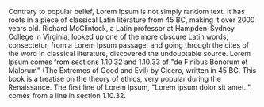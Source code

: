 Contrary to popular belief, Lorem Ipsum is not simply random text. It has roots in a piece of classical Latin literature from 45 BC, making it 
over 2000 years old. Richard McClintock, a Latin professor at Hampden-Sydney College in Virginia, looked up one of the more obscure Latin words,
 consectetur, from a Lorem Ipsum passage, and going through the cites of the word in classical literature, discovered the undoubtable source. 
 Lorem Ipsum comes from sections 1.10.32 and 1.10.33 of "de Finibus Bonorum et Malorum" (The Extremes of Good and Evil) by Cicero, written in 45 
 BC. This book is a treatise on the theory of ethics, very popular during the Renaissance. The first line of Lorem Ipsum, "Lorem ipsum dolor sit 
 amet..", comes from a line in section 1.10.32.